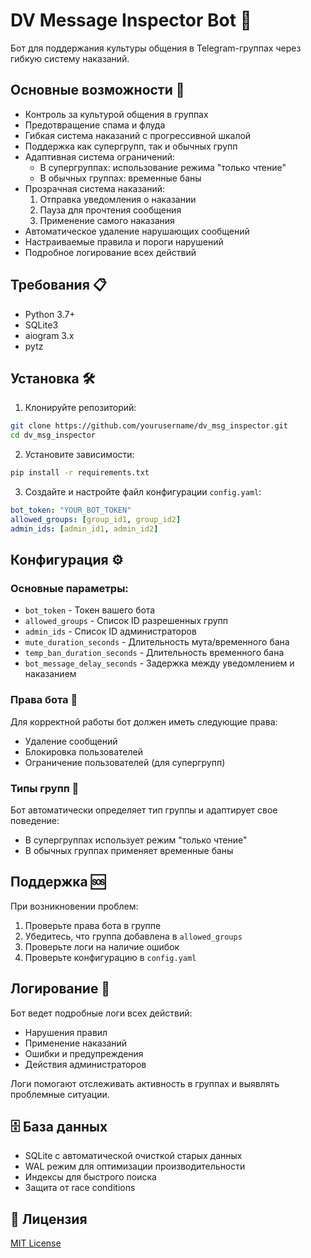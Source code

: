 # DV Message Inspector Bot 🤖

Бот для поддержания культуры общения в Telegram-группах через гибкую систему наказаний.

## Основные возможности 🌟

- Контроль за культурой общения в группах
- Предотвращение спама и флуда
- Гибкая система наказаний с прогрессивной шкалой
- Поддержка как супергрупп, так и обычных групп
- Адаптивная система ограничений:
  - В супергруппах: использование режима "только чтение"
  - В обычных группах: временные баны
- Прозрачная система наказаний:
  1. Отправка уведомления о наказании
  2. Пауза для прочтения сообщения
  3. Применение самого наказания
- Автоматическое удаление нарушающих сообщений
- Настраиваемые правила и пороги нарушений
- Подробное логирование всех действий

## Требования 📋

- Python 3.7+
- SQLite3
- aiogram 3.x
- pytz

## Установка 🛠

1. Клонируйте репозиторий:
```bash
git clone https://github.com/yourusername/dv_msg_inspector.git
cd dv_msg_inspector
```

2. Установите зависимости:
```bash
pip install -r requirements.txt
```

3. Создайте и настройте файл конфигурации `config.yaml`:
```yaml
bot_token: "YOUR_BOT_TOKEN"
allowed_groups: [group_id1, group_id2]
admin_ids: [admin_id1, admin_id2]
```

## Конфигурация ⚙️

### Основные параметры:
- `bot_token` - Токен вашего бота
- `allowed_groups` - Список ID разрешенных групп
- `admin_ids` - Список ID администраторов
- `mute_duration_seconds` - Длительность мута/временного бана
- `temp_ban_duration_seconds` - Длительность временного бана
- `bot_message_delay_seconds` - Задержка между уведомлением и наказанием

### Права бота 🔐

Для корректной работы бот должен иметь следующие права:
- Удаление сообщений
- Блокировка пользователей
- Ограничение пользователей (для супергрупп)

### Типы групп 👥

Бот автоматически определяет тип группы и адаптирует свое поведение:
- В супергруппах использует режим "только чтение"
- В обычных группах применяет временные баны

## Поддержка 🆘

При возникновении проблем:
1. Проверьте права бота в группе
2. Убедитесь, что группа добавлена в `allowed_groups`
3. Проверьте логи на наличие ошибок
4. Проверьте конфигурацию в `config.yaml`

## Логирование 📝

Бот ведет подробные логи всех действий:
- Нарушения правил
- Применение наказаний
- Ошибки и предупреждения
- Действия администраторов

Логи помогают отслеживать активность в группах и выявлять проблемные ситуации.

## 🗄️ База данных

- SQLite с автоматической очисткой старых данных
- WAL режим для оптимизации производительности
- Индексы для быстрого поиска
- Защита от race conditions

## 📄 Лицензия

[MIT License](LICENSE) 